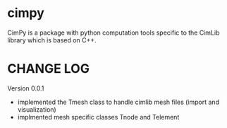 cimpy
=====
CimPy is a package with python computation tools specific to the CimLib library which is based on C++.

CHANGE LOG
==========

Version 0.0.1
- implemented the Tmesh class to handle cimlib mesh files (import and visualization)
- implmented mesh specific classes Tnode and Telement
